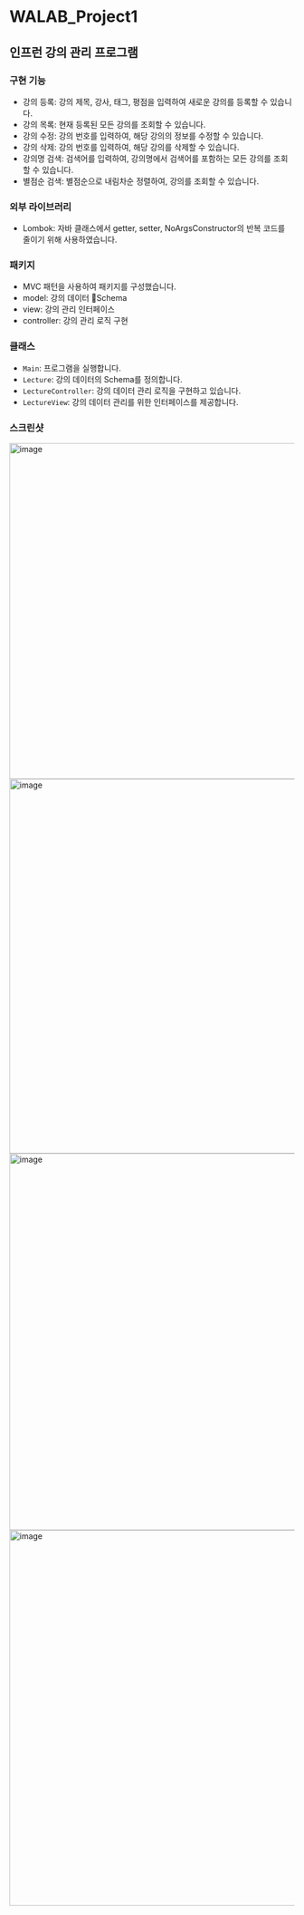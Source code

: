 # WALAB_Project1

## 인프런 강의 관리 프로그램

### 구현 기능
- 강의 등록: 강의 제목, 강사, 태그, 평점을 입력하여 새로운 강의를 등록할 수 있습니다.
- 강의 목록: 현재 등록된 모든 강의를 조회할 수 있습니다.
- 강의 수정: 강의 번호를 입력하여, 해당 강의의 정보를 수정할 수 있습니다.
- 강의 삭제: 강의 번호를 입력하여, 해당 강의를 삭제할 수 있습니다.
- 강의명 검색: 검색어를 입력하여, 강의명에서 검색어를 포함하는 모든 강의를 조회할 수 있습니다.
- 별점순 검색: 별점순으로 내림차순 정렬하여, 강의를 조회할 수 있습니다.

### 외부 라이브러리
- Lombok: 자바 클래스에서 getter, setter, NoArgsConstructor의 반복 코드를 줄이기 위해 사용하였습니다.

### 패키지
- MVC 패턴을 사용하여 패키지를 구성했습니다.
- model: 강의 데이터 Schema
- view: 강의 관리 인터페이스
- controller: 강의 관리 로직 구현

### 클래스
- `Main`: 프로그램을 실행합니다.
- `Lecture`: 강의 데이터의 Schema를 정의합니다.
- `LectureController`: 강의 데이터 관리 로직을 구현하고 있습니다.
- `LectureView`: 강의 데이터 관리를 위한 인터페이스를 제공합니다.

### 스크린샷
<img width="593" alt="image" src="https://github.com/eunoia-jason/WALAB_Project1/assets/62330979/a5af0613-9c75-444f-8c66-9843d55d58e8">
<img width="661" alt="image" src="https://github.com/eunoia-jason/WALAB_Project1/assets/62330979/4ed8eec1-5fe0-4a4b-9107-c5710049e8a5">
<img width="665" alt="image" src="https://github.com/eunoia-jason/WALAB_Project1/assets/62330979/7b3a1ffa-b38f-45c7-ba1e-3db9a77fe3e6">
<img width="663" alt="image" src="https://github.com/eunoia-jason/WALAB_Project1/assets/62330979/696f75fa-9d47-4581-9d7a-2b9418cffb3f">
